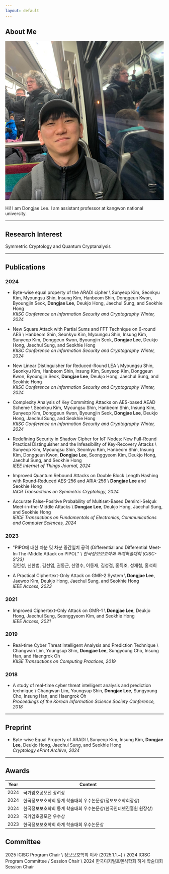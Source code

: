 ```yaml
---
layout: default
---
```


## About Me

<img class="profile-picture" src="face.jpg">

Hi! I am Dongjae Lee. I am assistant professor at kangwon national university.

---

## Research Interest

Symmetric Cryptology and Quantum Cryptanalysis

---

## Publications

### 2024

- Byte-wise equal property of the ARADI cipher \\
Sunyeop Kim, Seonkyu Kim, Myoungsu Shin, Insung Kim, Hanbeom Shin, Donggeun Kwon, Byoungjin Seok, **Dongjae Lee**, Deukjo Hong, Jaechul Sung, and Seokhie Hong  
*KIISC Conference on Information Security and Cryptography Winter, 2024*

- New Square Attack with Partial Sums and FFT Technique on 6-round AES \\
Hanbeom Shin, Seonkyu Kim, Myoungsu Shin, Insung Kim, Sunyeop Kim, Donggeun Kwon, Byoungjin Seok, **Dongjae Lee**, Deukjo Hong, Jaechul Sung, and Seokhie Hong  
*KIISC Conference on Information Security and Cryptography Winter, 2024*

- New Linear Distinguisher for Reduced-Round LEA \\
Myoungsu Shin, Seonkyu Kim, Hanbeom Shin, Insung Kim, Sunyeop Kim, Donggeun Kwon, Byoungjin Seok, **Dongjae Lee**, Deukjo Hong, Jaechul Sung, and Seokhie Hong  
*KIISC Conference on Information Security and Cryptography Winter, 2024*

- Complexity Analysis of Key Committing Attacks on AES-based AEAD Scheme \\
Seonkyu Kim, Myoungsu Shin, Hanbeom Shin, Insung Kim, Sunyeop Kim, Donggeun Kwon, Byoungjin Seok, **Dongjae Lee**, Deukjo Hong, Jaechul Sung, and Seokhie Hong  
*KIISC Conference on Information Security and Cryptography Winter, 2024*

- Redefining Security in Shadow Cipher for IoT Nodes: New Full-Round Practical Distinguisher and the Infeasibility of Key-Recovery Attacks \\
Sunyeop Kim, Myoungsu Shin, Seonkyu Kim, Hanbeom Shin, Insung Kim, Donggeun Kwon, **Dongjae Lee**, Seonggyeom Kim, Deukjo Hong, Jaechul Sung, and Seokhie Hong  
*IEEE Internet of Things Journal, 2024*

- Improved Quantum Rebound Attacks on Double Block Length Hashing with Round-Reduced AES-256 and ARIA-256 \\
**Dongjae Lee** and Seokhie Hong  
*IACR Transactions on Symmetric Cryptology, 2024*

- Accurate False-Positive Probability of Multiset-Based Demirci-Selçuk Meet-in-the-Middle Attacks \\
**Dongjae Lee**, Deukjo Hong, Jaechul Sung, and Seokhie Hong  
*IEICE Transactions on Fundamentals of Electronics, Communications and Computer Sciences, 2024*

### 2023

- "PIPO에 대한 차분 및 차분 중간일치 공격 (Differential and Differential Meet-In-The-Middle Attack on PIPO)." \\
*한국정보보호학회 하계학술대회 (CISC-S'23)*  
김인성, 신한범, 김선엽, 권동근, 신명수, 이동재, 김성겸, 홍득조, 성재철, 홍석희  

-  A Practical Ciphertext-Only Attack on GMR-2 System \\
**Dongjae Lee**, Jaewoo Kim, Deukjo Hong, Jaechul Sung, and Seokhie Hong  
*IEEE Access, 2023*

### 2021

- Improved Ciphertext-Only Attack on GMR-1 \\
**Dongjae Lee**, Deukjo Hong, Jaechul Sung, Seonggyeom Kim, and Seokhie Hong  
*IEEE Access, 2021*

### 2019

- Real-time Cyber Threat Intelligent Analysis and Prediction Technique \\
Changwan Lim, Youngsup Shin, **Dongjae Lee**, Sungyoung Cho, Insung Han, and Haengrok Oh  
*KIISE Transactions on Computing Practices, 2019*

### 2018

- A study of real-time cyber threat intelligent analysis and prediction technique \\
Changwan Lim, Youngsup Shin, **Dongjae Lee**, Sungyoung Cho, Insung Han, and Haengrok Oh  
*Proceedings of the Korean Information Science Society Conference, 2018*


---

## Preprint

- Byte-wise Equal Property of ARADI \\
Sunyeop Kim, Insung Kim, **Dongjae Lee**, Deukjo Hong, Jaechul Sung, and Seokhie Hong  
*Cryptology ePrint Archive, 2024*

---

## Awards

Year | Content 
-----|-------
2024 | 국가암호공모전 장려상
2024 | 한국정보보호학회 동계 학술대회 우수논문상(정보보호학회장상)
2024 | 한국정보보호학회 동계 학술대회 우수논문상(한국인터넷진흥원 원장상)
2023 | 국가암호공모전 우수상
2023 | 한국정보보호학회 하계 학술대회 우수논문상

## Committee
2025 ICISC Program Chair \\
정보보호학회 이사 (2025.1.1.~) \\
2024 ICISC Program Committee / Session Chair \\
2024 한국디지털포렌식학회 하계 학술대회 Session Chair